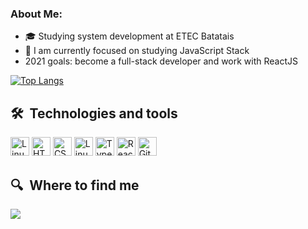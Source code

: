 ### About Me:

      
- 🎓 Studying system development at ETEC Batatais
- 🔭 I am currently focused on studying JavaScript Stack
-   2021 goals: become a full-stack developer and work with ReactJS


[![Top Langs](https://github-readme-stats.vercel.app/api/top-langs/?username=RenanRSilva&layout=compact)](https://github.com/RenanRSilva)



## 🛠  Technologies and tools

<img src="https://img.shields.io/badge/Linux_Mint-87CF3E?style=for-the-badge&logo=linux-mint&logoColor=white" alt="LinuxMint logo" title="Linux Mint" height="30" />
<img src="https://img.shields.io/badge/HTML5-E34F26?style=for-the-badge&logo=html5&logoColor=white" alt="HTML5 logo" title="html" height="30">
<img src="https://img.shields.io/badge/CSS3-1572B6?style=for-the-badge&logo=css3&logoColor=whit" alt="CSS3 logo" title="CSS " height="30">
<img src="https://img.shields.io/badge/JavaScript-F7DF1E?style=for-the-badge&logo=javascript&logoColor=black" alt="LinuxMint logo" title="Linux Mint" height="30">
<img src="https://img.shields.io/badge/TypeScript-007ACC?style=for-the-badge&logo=typescript&logoColor=white" alt="Typescript logo" title="Typescript" height="30">
<img src="https://img.shields.io/badge/React-20232A?style=for-the-badge&logo=react&logoColor=61DAFB" alt="React logo" title="React" height="30">
<img src="https://img.shields.io/badge/Git-F05032?style=for-the-badge&logo=git&logoColor=white" alt="Git logo" title="Git" height="30">



## 🔍  Where to find me
[<img src="https://img.shields.io/badge/linkedin-%230077B5.svg?&style=for-the-badge&logo=linkedin&logoColor=white" />](https://www.linkedin.com/in/renan-rambul-7551a9206/)

